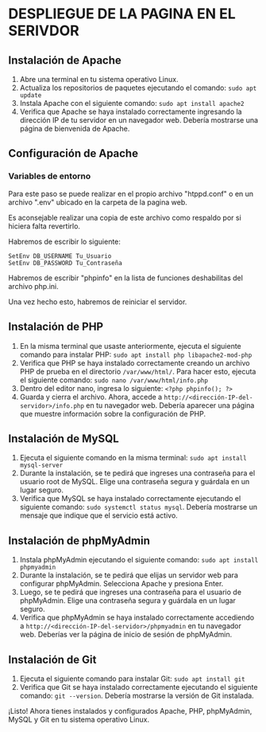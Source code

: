 # DESPLIEGUE DE LA PAGINA EN EL SERIVDOR
## Instalación de Apache

1. Abre una terminal en tu sistema operativo Linux.
2. Actualiza los repositorios de paquetes ejecutando el comando: `sudo apt update`
3. Instala Apache con el siguiente comando: `sudo apt install apache2`
4. Verifica que Apache se haya instalado correctamente ingresando la dirección IP de tu servidor en un navegador web. Debería mostrarse una página de bienvenida de Apache.

## Configuración de Apache

### Variables de entorno
Para este paso se puede realizar en el propio archivo "htppd.conf" o en un archivo ".env" ubicado en la carpeta de la pagina web.

Es aconsejable realizar una copia de este archivo como respaldo por si hiciera falta revertirlo.

Habremos de escribir lo siguiente:

```
SetEnv DB_USERNAME Tu_Usuario
SetEnv DB_PASSWORD Tu_Contraseña
```

Habremos de escribir "phpinfo" en la lista de funciones deshabilitas del archivo php.ini.

Una vez hecho esto, habremos de reiniciar el servidor.

## Instalación de PHP

1. En la misma terminal que usaste anteriormente, ejecuta el siguiente comando para instalar PHP: `sudo apt install php libapache2-mod-php`
2. Verifica que PHP se haya instalado correctamente creando un archivo PHP de prueba en el directorio `/var/www/html/`. Para hacer esto, ejecuta el siguiente comando: `sudo nano /var/www/html/info.php`
3. Dentro del editor nano, ingresa lo siguiente: `<?php phpinfo(); ?>`
4. Guarda y cierra el archivo. Ahora, accede a `http://<dirección-IP-del-servidor>/info.php` en tu navegador web. Debería aparecer una página que muestre información sobre la configuración de PHP.

## Instalación de MySQL

1. Ejecuta el siguiente comando en la misma terminal: `sudo apt install mysql-server`
2. Durante la instalación, se te pedirá que ingreses una contraseña para el usuario root de MySQL. Elige una contraseña segura y guárdala en un lugar seguro.
3. Verifica que MySQL se haya instalado correctamente ejecutando el siguiente comando: `sudo systemctl status mysql`. Debería mostrarse un mensaje que indique que el servicio está activo.

## Instalación de phpMyAdmin

1. Instala phpMyAdmin ejecutando el siguiente comando: `sudo apt install phpmyadmin`
2. Durante la instalación, se te pedirá que elijas un servidor web para configurar phpMyAdmin. Selecciona Apache y presiona Enter.
3. Luego, se te pedirá que ingreses una contraseña para el usuario de phpMyAdmin. Elige una contraseña segura y guárdala en un lugar seguro.
4. Verifica que phpMyAdmin se haya instalado correctamente accediendo a `http://<dirección-IP-del-servidor>/phpmyadmin` en tu navegador web. Deberías ver la página de inicio de sesión de phpMyAdmin.

## Instalación de Git

1. Ejecuta el siguiente comando para instalar Git: `sudo apt install git`
2. Verifica que Git se haya instalado correctamente ejecutando el siguiente comando: `git --version`. Debería mostrarse la versión de Git instalada.

¡Listo! Ahora tienes instalados y configurados Apache, PHP, phpMyAdmin, MySQL y Git en tu sistema operativo Linux.